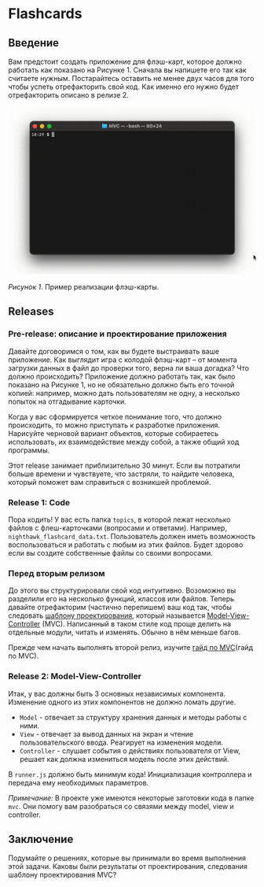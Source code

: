 # Flashcards

## Введение

Вам предстоит создать приложение для флэш-карт, которое должно работать как показано на Рисунке 1. Сначала вы напишете его так как считаете нужным. Постарайтесь оставить не менее двух часов для того чтобы успеть отрефакторить свой код. Как именно его нужно будет отрефакторить описано в релизе 2.

![flashcards animation](readme-assets/flash-cards.gif)

_Рисунок 1_. Пример реализации флэш-карты.

## Releases

### Pre-release: описание и проектирование приложения

Давайте договоримся о том, как вы будете выстраивать ваше приложение. Как выглядит игра с колодой флэш-карт – от момента загрузки данных в файл до проверки того, верна ли ваша догадка? Что должно происходить? Приложение должно работать так, как было показано на Рисунке 1, но не обязательно должно быть его точной копией: например, можно дать пользователям не одну, а несколько попыток на отгадывание карточки.

Когда у вас сформируется четкое понимание того, что должно происходить, то можно приступать к разработке приложения. Нарисуйте черновой вариант объектов, которые собираетесь использовать, их взаимодействие между собой, а также общий ход программы.

Этот release занимает приблизительно 30 минут. Если вы потратили больше времени и чувствуете, что застряли, то найдите человека, который поможет вам справиться с возникшей проблемой.

### Release 1: Code

Пора кодить! У вас есть папка `topics`, в которой лежат несколько файлов с флеш-карточками (вопросами и ответами). Например, `nighthawk_flashcard_data.txt`. Пользователь должен иметь возможность воспользоваться и работать с любым из этих файлов. Будет здорово если вы создите собственные файлы со своими вопросами.

### Перед вторым релизом

До этого вы структурировали свой код интуитивно. Возоможно вы разделили его на несколько функций, классов или файлов. Теперь давайте отрефакторим (частично перепишем) ваш код так, чтобы следовать [шаблону проектирования][шаблон проектирования википедия], который называется [Model-View-Controller][wikipedia mvc] (MVC). Написанный в таком стиле код проще делить на отдельные модули, читать и изменять. Обычно в нём меньше багов.

Прежде чем начать выполнять второй релиз, изучите [гайд по MVC](гайд по MVC).

### Release 2: Model-View-Controller

Итак, у вас должны быть 3 основных независимых компонента. Изменение одного из этих компонентов не должно ломать другие.

- `Model` - отвечает за структуру хранения данных и методы работы с ними.
- `View` - отвечает за вывод данных на экран и чтение пользовательского ввода. Реагирует на изменения модели.
- `Controller` - слушает события о действиях пользователя от View, решает как должна измениться модель после этих действий.

В `runner.js` должно быть минимум кода! Инициализация контроллера и передача ему необходимых параметров.

_Примечание:_ В проекте уже имеются некоторые заготовки кода в папке `mvc`. Они помогу вам разобраться со связями между model, view и controller.

## Заключение

Подумайте о решениях, которые вы принимали во время выполнения этой задачи. Каковы были результаты от проектирования, следования шаблону проектирования MVC?

[гайд по mvc]: MVC-guide.md
[шаблон проектирования википедия]: http://en.wikipedia.org/wiki/Software_design_pattern
[wikipedia mvc]: https://ru.wikipedia.org/wiki/Model-View-Controller
